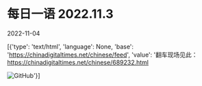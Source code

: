 # 每日一语 2022.11.3

2022-11-04

[{'type': 'text/html', 'language': None, 'base': 'https://chinadigitaltimes.net/chinese/feed', 'value': '翻车现场见此：https://chinadigitaltimes.net/chinese/689232.html

![GitHub](https://chinadigitaltimes.net/chinese/files/2022/11/11.3.jpg)'}]